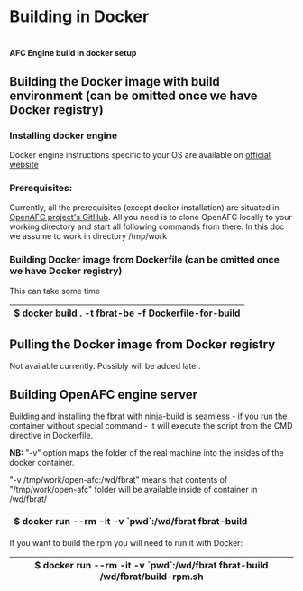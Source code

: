 #
# **Building in Docker**

#
**AFC Engine build in docker setup**

## Building the Docker image with build environment (can be omitted once we have Docker registry)

### Installing docker engine

Docker engine instructions specific to your OS are available on [official website](https://docs.docker.com/engine/install/)

### Prerequisites:

Currently, all the prerequisites (except docker installation) are situated in [OpenAFC project's GitHub](https://github.com/Telecominfraproject/open-afc). All you need is to clone OpenAFC locally to your working directory and start all following commands from there.
In this doc we assume to work in directory /tmp/work

### Building Docker image from Dockerfile (can be omitted once we have Docker registry)

This can take some time

| $ docker build . -t fbrat-be -f Dockerfile-for-build |
| --- |

## Pulling the Docker image from Docker registry

Not available currently. Possibly will be added later.

## Building OpenAFC engine server

Building and installing the fbrat with ninja-build is seamless - if you run the container without special command - it will execute the script from the CMD directive in Dockerfile.

**NB:** "-v" option maps the folder of the real machine into the insides of the docker container.

&quot;-v /tmp/work/open-afc:/wd/fbrat&quot; means that contents of &quot;/tmp/work/open-afc&quot; folder will be available inside of container in /wd/fbrat/

| $ docker run --rm -it -v \`pwd\`:/wd/fbrat fbrat-build |
| --- |

If you want to build the rpm you will need to run it with Docker:

| $ docker run --rm -it -v \`pwd\`:/wd/fbrat fbrat-build /wd/fbrat/build-rpm.sh |
| --- |


